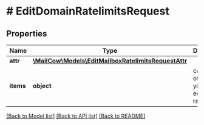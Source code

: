 # # EditDomainRatelimitsRequest

## Properties

Name | Type | Description | Notes
------------ | ------------- | ------------- | -------------
**attr** | [**\MailCow\Models\EditMailboxRatelimitsRequestAttr**](EditMailboxRatelimitsRequestAttr.md) |  | [optional]
**items** | **object** | contains list of domains you want to edit the ratelimit of | [optional]

[[Back to Model list]](../../README.md#models) [[Back to API list]](../../README.md#endpoints) [[Back to README]](../../README.md)

